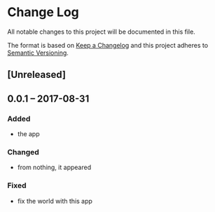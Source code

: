 # Change Log
All notable changes to this project will be documented in this file.

The format is based on [Keep a Changelog](http://keepachangelog.com/) 
and this project adheres to [Semantic Versioning](http://semver.org/).

## [Unreleased]

## 0.0.1 – 2017-08-31
### Added
- the app

### Changed
- from nothing, it appeared

### Fixed
- fix the world with this app

